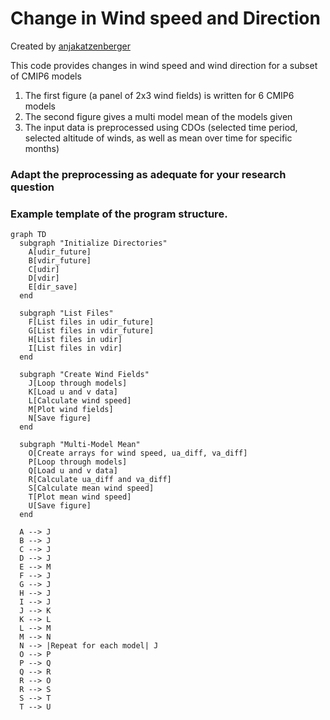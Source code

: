 # Change in Wind speed and Direction 

Created by [anjakatzenberger](anja.katzenberger@pik-potsdam.de)

This code provides changes in wind speed and wind direction for a subset of CMIP6 models

1.  The first figure (a panel of 2x3 wind fields) is written for 6 CMIP6 models
2. The second figure gives a multi model mean of the models given
3. The input data is preprocessed using CDOs (selected time period, selected altitude of winds, as well as mean over time for specific months)


### Adapt the preprocessing as adequate for your research question

### Example template of the program structure. 
``` mermaid
graph TD
  subgraph "Initialize Directories"
    A[udir_future]
    B[vdir_future]
    C[udir]
    D[vdir]
    E[dir_save]
  end

  subgraph "List Files"
    F[List files in udir_future]
    G[List files in vdir_future]
    H[List files in udir]
    I[List files in vdir]
  end

  subgraph "Create Wind Fields"
    J[Loop through models]
    K[Load u and v data]
    L[Calculate wind speed]
    M[Plot wind fields]
    N[Save figure]
  end

  subgraph "Multi-Model Mean"
    O[Create arrays for wind speed, ua_diff, va_diff]
    P[Loop through models]
    Q[Load u and v data]
    R[Calculate ua_diff and va_diff]
    S[Calculate mean wind speed]
    T[Plot mean wind speed]
    U[Save figure]
  end

  A --> J
  B --> J
  C --> J
  D --> J
  E --> M
  F --> J
  G --> J
  H --> J
  I --> J
  J --> K
  K --> L
  L --> M
  M --> N
  N --> |Repeat for each model| J
  O --> P
  P --> Q
  Q --> R
  R --> O
  R --> S
  S --> T
  T --> U

```
